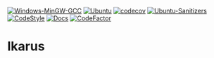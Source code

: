 [![Windows-MinGW-GCC](https://github.com/IkarusRepo/Ikarus/actions/workflows/windowsMinGW.yml/badge.svg)](https://github.com/IkarusRepo/Ikarus/actions/workflows/windowsMinGW.yml)
[![Ubuntu](https://github.com/IkarusRepo/Ikarus/actions/workflows/ubuntu.yml/badge.svg)](https://github.com/IkarusRepo/Ikarus/actions/workflows/ubuntu.yml)
[![codecov](https://codecov.io/gh/IkarusRepo/Ikarus/branch/master/graph/badge.svg?token=zJgggitPMc)](https://codecov.io/gh/IkarusRepo/Ikarus)
[![Ubuntu-Sanitizers](https://github.com/IkarusRepo/Ikarus/actions/workflows/sanitizers.yml/badge.svg)](https://github.com/IkarusRepo/Ikarus/actions/workflows/sanitizers.yml)
[![CodeStyle](https://github.com/IkarusRepo/Ikarus/actions/workflows/style.yml/badge.svg)](https://github.com/IkarusRepo/Ikarus/actions/workflows/style.yml)
[![Docs](https://github.com/IkarusRepo/Ikarus/actions/workflows/ghpages.yml/badge.svg)](https://github.com/IkarusRepo/Ikarus/actions/workflows/ghpages.yml)
[![CodeFactor](https://www.codefactor.io/repository/github/ikarusrepo/ikarus/badge/master)](https://www.codefactor.io/repository/github/ikarusrepo/ikarus/overview/master)
# Ikarus
 
 
  



  
  
  
  
